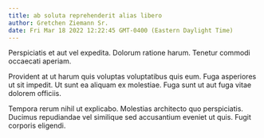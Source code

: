 ```yaml
---
title: ab soluta reprehenderit alias libero
author: Gretchen Ziemann Sr.
date: Fri Mar 18 2022 12:22:45 GMT-0400 (Eastern Daylight Time)
---
```

Perspiciatis et aut vel expedita. Dolorum ratione harum. Tenetur commodi occaecati aperiam.

 Provident at ut harum quis voluptas voluptatibus quis eum. Fuga asperiores ut sit impedit. Ut sunt ea aliquam ex molestiae. Fuga sunt ut aut fuga vitae dolorem officiis.

 Tempora rerum nihil ut explicabo. Molestias architecto quo perspiciatis. Ducimus repudiandae vel similique sed accusantium eveniet ut quis. Fugit corporis eligendi.